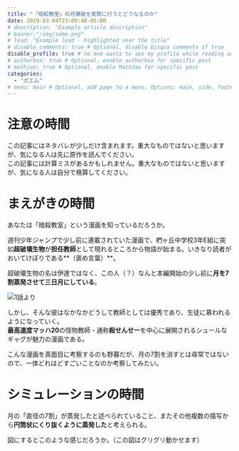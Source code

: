 ```yaml
---
title: "「暗殺教室」の月爆破を実際に行うとどうなるのか"
date: 2019-03-04T23:09:48-05:00
# description: "Example article description"
# banner:"/img/some.png"
# lead: "Example lead - highlighted near the title"
# disable_comments: true # Optional, disable Disqus comments if true
disable_profile: true # no one wants to see my profile while reading articles
# authorbox: true # Optional, enable authorbox for specific post
# mathjax: true # Optional, enable MathJax for specific post
categories:
  - "ポエム"
# menu: main # Optional, add page to a menu. Options: main, side, footer
---
```


# 注意の時間

この記事にはネタバレが少しだけ含まれます。重大なものではないと思いますが、気になる人は先に原作を読んでください。\
この記事には計算ミスがあるかもしれません。重大なものではないと思いますが、気になる人は自分で検算してください。

# まえがきの時間
あなたは「暗殺教室」という漫画を知っているだろうか。

週刊少年ジャンプで少し前に連載されていた漫画で、椚ヶ丘中学校3年E組に突如**超破壊生物**が**担任教師**として現れるところから物語が始まる。いきなり読者がおいてけぼりである**（褒め言葉）**。

超破壊生物の名は伊達ではなく、この人（？）なんと本編開始の少し前に**月を7割蒸発させて三日月にしている**。

![1話より](./intro.jpg)

しかし、そんな彼はなかなかどうして教師としては優秀であり、生徒に慕われるようになっていく。\
**最高速度マッハ20**の怪物教師・通称**殺せんせー**を中心に展開されるシュールなギャグが魅力の漫画である。

こんな漫画を真面目に考察するのも野暮だが、月の7割を消すとは尋常ではないので、一体どれほどすごいことなのか考察してみたい。

# シミュレーションの時間

月の「直径の7割」が蒸発したと述べられていること、またその他複数の描写から**円筒状にくり抜くように蒸発した**と考えられる。

図にするとこのような感じだろうか。（この図はグリグリ動かせます）
<script src="https://cdn.plot.ly/plotly-latest.min.js"></script>
<div id="myDiv" style="width:100%;height:100%"></div>

<script type="text/javascript" src="./moonplot.js">
</script>

まずこの部分の体積を求めたいが、手計算することは自分の数学力では無理なので、コンピュータの力に頼ることにする。\
具体的には、大量に乱数を発生させ、そのうち上の領域内に入ったものの数を数えることで体積を求める。これをMonte Carlo法という[^needles]。\

1000万回ほど試行すればおおむね安定した値を得ることができ、消滅した部分が月全体の**58.4%**[^smaller_than_expected]とわかる。
月の質量は地球のおよそ81分の1の7350京トン[^moon_weight]であるので、その58.4%は**4290京トン**[^density]だ。

[^needles]:余談ですが、人力でMonte Carlo法を行って円周率を推定することもできます。cf.[ビュフォンの針](https://ja.wikipedia.org/wiki/%E3%83%93%E3%83%A5%E3%83%95%E3%82%A9%E3%83%B3%E3%81%AE%E9%87%9D#%E3%83%A9%E3%82%B6%E3%83%AA%E3%83%8B%E3%81%AE%E5%AE%9F%E9%A8%93)
[^smaller_than_expected]:直径の7割がなくなった割にそこまで失われてないですね。図を見ると妥当な気もします。
[^moon_weight]:[Wikipedia:月](https://ja.wikipedia.org/wiki/%E6%9C%88%E8%B3%AA%E9%87%8F)
[^density]:月の岩石の密度が一様であることを仮定した。非常にざっくりだがいずれにせよ後述の大惨事は避けられないだろう


よし、じゃあ続けてこれをこれだけの岩石を蒸発させるだけのエネルギーを計算していこう……

と思っていたら、物語終盤で僕を**驚くべき真実**が待っていた。

# 真実の時間

実は月は殺せんせーによって爆破されたのではなく[^not_enough_speed]、**反物質生成実験の失敗により消滅していたのだった**。
![138話より](./moon.jpg)
[^not_enough_speed]:そもそも、よく考えれば殺せんせーはおそらく独力では月に行くことすらできない。彼の最高速度はマッハ20だが、[地球を離れるためにはマッハ33が必要](https://ja.wikipedia.org/wiki/%E5%AE%87%E5%AE%99%E9%80%9F%E5%BA%A6#%E7%AC%AC%E4%BA%8C%E5%AE%87%E5%AE%99%E9%80%9F%E5%BA%A6%EF%BC%88%E5%9C%B0%E7%90%83%E8%84%B1%E5%87%BA%E9%80%9F%E5%BA%A6%EF%BC%89)だからである。高高度まで行くことはできても、空気のない宇宙でさらに加速するには自らの肉体をかなりの量放出せねばならず危険が伴うだろう。体の一部を対消滅させる半物質ビームを推進剤にすれば効率的に加速できるだろうが、その技は本編開始時点では習得していない

これ以上詳しく書くとネタバレになってしまうのでここで止めておく。

反物質とはなにかを説明できるほどの学が自分にはないので、とりあえず月の58.4%は「蒸発したのではなく、この世のどこからも消え去った」ことにする。\

消えた分の質量は、有名な$E=mc^2$の式にしたがってエネルギーに変換される。\
$E$がエネルギー、$m$が質量であり、$c$は光速である。光速はとても大きな値なので、これは「質量は莫大なエネルギーに等価である」または「エネルギーはごく少ない質量に等価である」ということを表した式である。\

たとえば物が燃えるときなども質量は減少しているが、小さすぎて感知できない。広島型原爆ですら**反応したウランが900g足らず、実際に消失した量に至ってはたったの0.6g強**と推測されている[^little_boy]。

[^little_boy]:[Wikipedia:広島型原爆](https://ja.wikipedia.org/wiki/%E3%83%AA%E3%83%88%E3%83%AB%E3%83%9C%E3%83%BC%E3%82%A4)

おわかりいただけるだろうか。原爆で0.6gだったのが、今回消滅した量は**4290京トン**である。桁が違うどころの話ではない。

# 計算の時間

## エネルギー量
発生するエネルギー量を実際に計算すると、

$$
E=mc^2=4.29\times 10^9\times (299792458)^2=3.856\times 10^{36} \mathrm{J}
$$

わかりやすく言い換えると、これは次のようになる。

* 広島型原爆 600垓発分[^little_boy]
* 人類史上最大の核爆弾ツァーリ・ボンバ 1900京発分[^tsar]
* 確認されているなかで史上最大の隕石の衝突 10兆回分[^Vredefort]
* 太陽から放射される光エネルギーの総量 317年分[^sol]

[^tsar]:[Wikipedia:ツァーリ・ボンバ](https://ja.wikipedia.org/wiki/%E3%83%84%E3%82%A1%E3%83%BC%E3%83%AA%E3%83%BB%E3%83%9C%E3%83%B3%E3%83%90)
[^Vredefort]:[Wikipedia:フレデフォート・ドーム](https://ja.wikipedia.org/wiki/%E3%83%95%E3%83%AC%E3%83%87%E3%83%95%E3%82%A9%E3%83%BC%E3%83%88%E3%83%BB%E3%83%89%E3%83%BC%E3%83%A0)
[^sol]:[Wikipedia:太陽](https://ja.wikipedia.org/wiki/%E5%A4%AA%E9%99%BD)

**わかりやすくなってない。**

## 地球に到達するエネルギー量

これだけの規模の爆発が起こったら地球にも凄まじい影響が出るのではなかろうか[^moon_evaporates]。
[^moon_evaporates]:そもそも月の残りがどう考えても蒸発するがそれはそれ。

簡単のため、エネルギーのすべてが光で伝わるとする[^justification]。また、爆発のエネルギーは全方向に均等に放たれるものとしよう。
[^justification]:宇宙はほぼ真空なので、それほどまずい仮定ではないと思う。

地球の半径は6400km,地球と月の距離は384400kmなので、地球に到達するエネルギーは総エネルギー量の
$$
\frac{6400^2\pi}{4\pi \times 384400^2} = 0.00692... \%
$$
になる。
たったの0.007%！

なので、実際地球に到達するエネルギーは
$$
3.856\times 10^{36} \mathrm{J} \rightarrow 2.672\times 10^{32} \mathrm{J}
$$
程度にまで抑えられる。

少なくなったように見えるが、これでもまだ**太陽から地球が受けるエネルギー2.19年分**だ。仮に甘く見積もって月の消滅が丸1日かけて起こったとして、**月から降り注ぐ光の強さは通常の太陽光の961億倍**[^solar_power]。これが丸1日かけて地球上にまんべんなく降り注ぐわけで、おそらく植生が壊滅するだけならまだマシな方、地表は灼熱地獄と化し人類は死に絶えるだろう。
**焼け石に水とはまさにこのことである。**

![138話より](./earth.jpg)

[^solar_power]:太陽光の強度を[Wikipedia](https://ja.wikipedia.org/wiki/%E5%A4%AA%E9%99%BD%E3%82%A8%E3%83%8D%E3%83%AB%E3%82%AE%E3%83%BC#/media/File:Solar_land_area.png)を参考に平均$250\mathrm{W/m^2}$とした

# あとがきの時間

割と昔から空想科学読本みたいなのを書くのが夢で、ちょうどいい題材があったので書いてみました。楽しんでいただけたなら幸いです。\
こういうこと考えてると割と簡単に人類滅亡しちゃうので人類にはもっと頑張って欲しいですね（？）。

以上です
